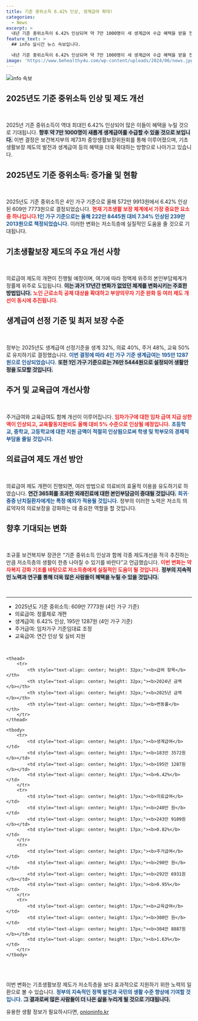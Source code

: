 ```yaml
---
title: 기준 중위소득 6.42% 인상, 생계급여 확대!
categories:
  - News
excerpt: >
  내년 기준 중위소득이 6.42% 인상되며 약 7만 1000명이 새 생계급여 수급 혜택을 받을 전망이다. 복지부는 제도 개선과 함께 저소득층의 생활 향상을 도모한다고 밝혔다.
feature_text: >
  ## info 실시간 뉴스 속보입니다.

  내년 기준 중위소득이 6.42% 인상되며 약 7만 1000명이 새 생계급여 수급 혜택을 받을 전망이다. 복지부는 제도 개선과 함께 저소득층의 생활 향상을 도모한다고 밝혔다.
image: 'https://www.behealthy4u.com/wp-content/uploads/2024/06/news.jpg'
---
```


<p><img src="https://www.behealthy4u.com/wp-content/uploads/2024/06/news.jpg" alt="info 속보" /></p>

<h2 data-ke-size="size26">2025년도 기준 중위소득 인상 및 제도 개선</h2>

<p data-ke-size="size16">&nbsp;</p>

<p>2025년 기준 중위소득이 역대 최대인 6.42% 인상되어 많은 이들이 혜택을 누릴 것으로 기대됩니다. <b><span style="background-color: #21538527;">향후 약 7만 1000명이 새롭게 생계급여를 수급할 수 있을 것으로 보입니다.</span></b> 이번 결정은 보건복지부의 제73차 중앙생활보장위원회를 통해 이루어졌으며, 기초생활보장 제도의 발전과 생계급여 등의 혜택을 더욱 확대하는 방향으로 나아가고 있습니다. </p>

<h2 data-ke-size="size26">2025년도 기준 중위소득: 증가율 및 현황</h2>

<p data-ke-size="size16">&nbsp;</p>

<p>2025년도 기준 중위소득은 4인 가구 기준으로 올해 572만 9913원에서 6.42% 인상된 609만 7773원으로 결정되었습니다. <b><span style="color: #ee2323;">현재 기초생활 보장 체계에서 가장 중요한 요소 중 하나입니다.</span></b><b><span style="color: #1a5490;">1인 가구 기준으로는 올해 222만 8445원 대비 7.34% 인상된 239만 2013원으로 책정되었습니다.</span></b> 이러한 변화는 저소득층에 실질적인 도움을 줄 것으로 기대됩니다.</p>

<h2 data-ke-size="size26">기초생활보장 제도의 주요 개선 사항</h2>

<p data-ke-size="size16">&nbsp;</p>

<p>의료급여 제도의 개편이 진행될 예정이며, 여기에 따라 정액제 위주의 본인부담체계가 정률제 위주로 도입됩니다. <b><span style="background-color: #21538527;">이는 과거 17년간 변화가 없었던 체계를 변화시키는 주효한 방법입니다.</span></b> <b><span style="color: #ee2323;">노인 근로소득 공제 대상을 확대하고 부양의무자 기준 완화 등 여러 제도 개선이 동시에 추진됩니다.</span></b></p>

<h2 data-ke-size="size26">생계급여 선정 기준 및 최저 보장 수준</h2>

<p data-ke-size="size16">&nbsp;</p>

<p>정부는 2025년도 생계급여 선정기준을 생계 32%, 의료 40%, 주거 48%, 교육 50%로 유지하기로 결정했습니다. <b><span style="color: #1a5490;">이번 결정에 따라 4인 가구 기준 생계급여는 195만 1287원으로 인상되었습니다.</span></b> <b><span style="background-color: #21538527;">또한 1인 가구 기준으로는 76만 5444원으로 설정되어 생활안정을 도모할 것입니다.</span></b></p>

<h2 data-ke-size="size26">주거 및 교육급여 개선사항</h2>

<p data-ke-size="size16">&nbsp;</p>

<p>주거급여와 교육급여도 함께 개선이 이루어집니다. <b><span style="color: #ee2323;">임차가구에 대한 임차 급여 지급 상한액이 인상되고, 교육활동지원비도 올해 대비 5% 수준으로 인상될 예정입니다.</span></b> <b><span style="color: #1a5490;">초등학교, 중학교, 고등학교에 대한 지원 금액이 적절히 인상됨으로써 학생 및 학부모의 경제적 부담을 줄일 것입니다.</span></b></p>

<h2 data-ke-size="size26">의료급여 제도 개선 방안</h2>

<p data-ke-size="size16">&nbsp;</p>

<p>의료급여 제도 개편이 진행되면, 여러 방법으로 의료비의 효율적 이용을 유도하기로 하였습니다. <b><span style="background-color: #21538527;">연간 365회를 초과한 외래진료에 대한 본인부담금이 증대될 것입니다.</span></b> <b><span style="color: #1a5490;">희귀·중증 난치질환자에게는 특정 예외가 적용될 것입니다.</span></b> 정부의 이러한 노력은 저소득 의료약자의 의료보장을 강화하는 데 중요한 역할을 할 것입니다.</p>

<h2 data-ke-size="size26">향후 기대되는 변화</h2>

<p data-ke-size="size16">&nbsp;</p>

<p>조규홍 보건복지부 장관은 “기준 중위소득 인상과 함께 각종 제도개선을 적극 추진하는 만큼 저소득층의 생활이 한층 나아질 수 있기를 바란다”고 언급했습니다. <b><span style="color: #ee2323;">이번 변화는 약자복지 강화 기조를 바탕으로 저소득층에게 실질적인 도움이 될 것입니다.</span></b> <b><span style="background-color: #21538527;">정부의 지속적인 노력과 연구를 통해 더욱 많은 사람들이 혜택을 누릴 수 있을 것입니다.</span></b></p>

<p data-ke-size="size16">&nbsp;</p>

<hr />

<ul>
    <li>2025년도 기준 중위소득: 609만 7773원 (4인 가구 기준)</li>
    <li>의료급여: 정률제로 개편</li>
    <li>생계급여: 6.42% 인상, 195만 1287원 (4인 가구 기준)</li>
    <li>주거급여: 임차가구 기준임대료 조정</li>
    <li>교육급여: 연간 인상 및 실비 지원</li>
</ul>

<p data-ke-size="size16">&nbsp;</p>

<table style="width: 100%; border-collapse: collapse;">

    <thead>
        <tr>
            <th style="text-align: center; height: 32px;"><b>급여 항목</b></th>
            <th style="text-align: center; height: 32px;"><b>2024년 금액</b></th>
            <th style="text-align: center; height: 32px;"><b>2025년 금액</b></th>
            <th style="text-align: center; height: 32px;"><b>변동률</b></th>
        </tr>
    </thead>

    <tbody>
        <tr>
            <td style="text-align: center; height: 17px;"><b>생계급여</b></td>
            <td style="text-align: center; height: 17px;"><b>183만 3572원</b></td>
            <td style="text-align: center; height: 17px;"><b>195만 1287원</b></td>
            <td style="text-align: center; height: 17px;"><b>6.42%</b></td>
        </tr>
        <tr>
            <td style="text-align: center; height: 17px;"><b>의료급여</b></td>
            <td style="text-align: center; height: 17px;"><b>240만 원</b></td>
            <td style="text-align: center; height: 17px;"><b>243만 9109원</b></td>
            <td style="text-align: center; height: 17px;"><b>0.82%</b></td>
        </tr>
        <tr>
            <td style="text-align: center; height: 17px;"><b>주거급여</b></td>
            <td style="text-align: center; height: 17px;"><b>290만 원</b></td>
            <td style="text-align: center; height: 17px;"><b>292만 6931원</b></td>
            <td style="text-align: center; height: 17px;"><b>0.95%</b></td>
        </tr>
        <tr>
            <td style="text-align: center; height: 17px;"><b>교육급여</b></td>
            <td style="text-align: center; height: 17px;"><b>300만 원</b></td>
            <td style="text-align: center; height: 17px;"><b>304만 8887원</b></td>
            <td style="text-align: center; height: 17px;"><b>1.63%</b></td>
        </tr>
    </tbody>

</table>

<p data-ke-size="size16">&nbsp;</p>

<p>이번 변화는 기초생활보장 제도가 저소득층을 보다 효과적으로 지원하기 위한 노력의 일환으로 볼 수 있습니다. <b><span style="color: #1a5490;">정부의 지속적인 정책 발전과 국민의 생활 수준 향상에 기여할 것입니다.</span></b> <b><span style="background-color: #21538527;">그 결과로써 많은 사람들이 더 나은 삶을 누리게 될 것으로 기대됩니다.</span></b></p>
유용한 생활 정보가 필요하시다면, <a href="https://onioninfo.kr" rel="dofollow">onioninfo.kr</a>


